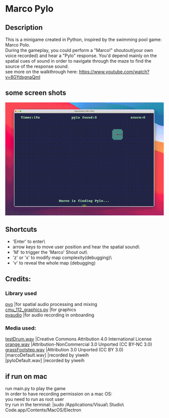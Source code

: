 # Marco Pylo
## Description
This is a minigame created in Python, inspired by the swimming pool game: Marco Polo.\
During the gameplay, you could perform a "Marco!" shoutout(your own voice recorded) and hear a "Pylo" response. You'd depend mainly on the spatial cues of sound in order to navigate through the maze to find the source of the response sound.\
see more on the walkthrough here: https://www.youtube.com/watch?v=8GYdsgnaQmI

## some screen shots
![image](https://github.com/yiiwii/MarcoPylo/blob/main/marco_callout.gif
)

## Shortcuts
- 'Enter' to enter\
- arrow keys to move user position and hear the spatial sound\
- 'M' to trigger the 'Marco' Shout out\
- 'z' or 'x' to modify map complexity(debugging)\
- 'v' to reveal the whole map (debugging)

## Credits:
### Library used
[pyo](http://ajaxsoundstudio.com/pyodoc/)                   |for spatial audio processing and mixing\
[cmu_112_graphics.py](https://raw.githubusercontent.com/CMU15-112/module-manager/master/module_manager.py)   |for graphics\
[pyaudio](https://pypi.org/project/PyAudio/)               |for audio recording in onboarding


### Media used:
[testDrum.wav](http://www.orangefreesounds.com/vintage-analog-drum-machine-disco-beat-127-bpm/)          |Creative Commons Attribution 4.0 International License\
[orange.wav](https://freesound.org/people/orangefreesounds/sounds/242080/)            |Attribution-NonCommercial 3.0 Unported (CC BY-NC 3.0)\
[grassFootstep.wav](https://freesound.org/people/Motion_S/sounds/221756/)     |Attribution 3.0 Unported (CC BY 3.0)\
[marcoDefault.wav]      |recorded by yiweih\
[pyloDefault.wav]       |recorded by yiweih


## if run on mac
run main.py to play the game\
In order to have recording permission on a mac OS:\
you need to run as root user\
try run in the terminal: |sudo /Applications/Visual\ Studio\ Code.app/Contents/MacOS/Electron
